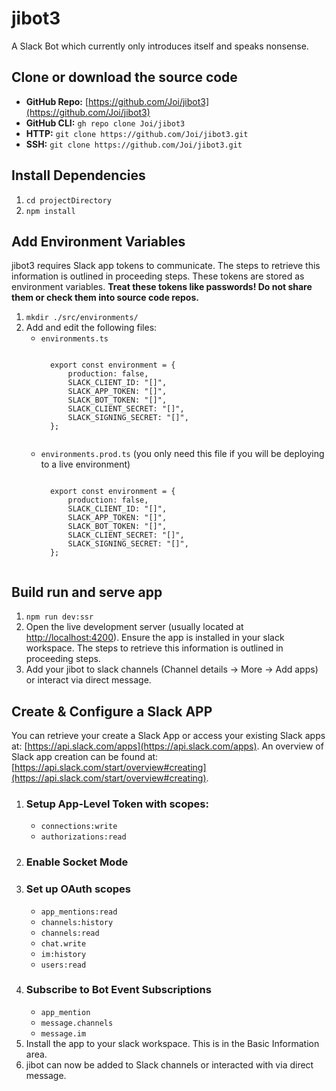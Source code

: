 # jibot3

A Slack Bot which currently only introduces itself and speaks nonsense.

## Clone or download the source code

* **GitHub Repo:** [https://github.com/Joi/jibot3](https://github.com/Joi/jibot3)
* **GitHub CLI:** `gh repo clone Joi/jibot3`
* **HTTP:** `git clone https://github.com/Joi/jibot3.git`
* **SSH:** `git clone https://github.com/Joi/jibot3.git`

## Install Dependencies

1. `cd projectDirectory`
1. `npm install`

## Add Environment Variables

jibot3 requires Slack app tokens to communicate. The steps to retrieve this information is outlined in proceeding steps. These tokens are stored as environment variables. **Treat these tokens like passwords! Do not share them or check them into source code repos.**

1. `mkdir ./src/environments/`
1. Add and edit the following files:
	* `environments.ts`
		<pre><code>
		export const environment = {
			production: false,
			SLACK_CLIENT_ID: "[]",
			SLACK_APP_TOKEN: "[]",
			SLACK_BOT_TOKEN: "[]",
			SLACK_CLIENT_SECRET: "[]",
			SLACK_SIGNING_SECRET: "[]",
		};
		</code></pre>
	* `environments.prod.ts` (you only need this file if you will be deploying to a live environment)
		<pre><code>
		export const environment = {
			production: false,
			SLACK_CLIENT_ID: "[]",
			SLACK_APP_TOKEN: "[]",
			SLACK_BOT_TOKEN: "[]",
			SLACK_CLIENT_SECRET: "[]",
			SLACK_SIGNING_SECRET: "[]",
		};
		</code></pre>

## Build run and serve app
1. `npm run dev:ssr`
2. Open the live development server (usually located at [http://localhost:4200](http://localhost:4200)). Ensure the app is installed in your slack workspace.  The steps to retrieve this information is outlined in proceeding steps.
3. Add your jibot to slack channels (Channel details -> More -> Add apps) or interact via direct message.

## Create & Configure a Slack APP

You can retrieve your create a Slack App or access your existing Slack apps at: [https://api.slack.com/apps](https://api.slack.com/apps). An overview of Slack app creation can be found at: [https://api.slack.com/start/overview#creating](https://api.slack.com/start/overview#creating).

1. ### Setup App-Level Token with scopes:
	* `connections:write`
	* `authorizations:read`
1. ### Enable Socket Mode
1. ### Set up OAuth scopes
	* `app_mentions:read`
	* `channels:history`
	* `channels:read`
	* `chat.write`
	* `im:history`
	* `users:read`
1. ### Subscribe to Bot Event Subscriptions
	* `app_mention`
	* `message.channels`
	* `message.im`
1. Install the app to your slack workspace. This is in the Basic Information area.
1. jibot can now be added to Slack channels or interacted with via direct message.